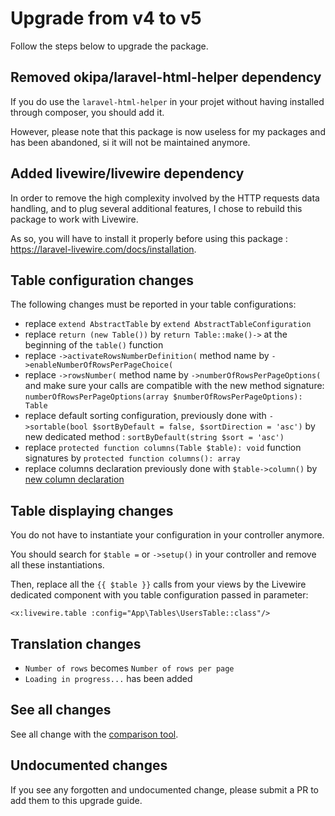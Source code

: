# Upgrade from v4 to v5

Follow the steps below to upgrade the package.

## Removed okipa/laravel-html-helper dependency

If you do use the `laravel-html-helper` in your projet without having installed through composer, you should add it.

However, please note that this package is now useless for my packages and has been abandoned, si it will not be maintained anymore.

## Added livewire/livewire dependency

In order to remove the high complexity involved by the HTTP requests data handling, and to plug several additional features, I chose to rebuild this package to work with Livewire.

As so, you will have to install it properly before using this package : https://laravel-livewire.com/docs/installation.

## Table configuration changes

The following changes must be reported in your table configurations:
* replace `extend AbstractTable` by `extend AbstractTableConfiguration`
* replace `return (new Table())` by `return Table::make()->` at the beginning of the `table()` function
* replace `->activateRowsNumberDefinition(` method name by `->enableNumberOfRowsPerPageChoice(`
* replace `->rowsNumber(` method name by `->numberOfRowsPerPageOptions(` and make sure your calls are compatible with the new method signature: `numberOfRowsPerPageOptions(array $numberOfRowsPerPageOptions): Table`
* replace default sorting configuration, previously done with `->sortable(bool $sortByDefault = false, $sortDirection = 'asc')` by new dedicated method : `sortByDefault(string $sort = 'asc')`
* replace `protected function columns(Table $table): void` function signatures by `protected function columns(): array`
* replace columns declaration previously done with `$table->column()` by [new column declaration](../../README.md#declare-columns-on-tables)

## Table displaying changes

You do not have to instantiate your configuration in your controller anymore.

You should search for `$table =` or `->setup()` in your controller and remove all these instantiations.

Then, replace all the `{{ $table }}` calls from your views by the Livewire dedicated component with you table configuration passed in parameter:

```blade
<x:livewire.table :config="App\Tables\UsersTable::class"/>
```

## Translation changes

* `Number of rows` becomes `Number of rows per page`
* `Loading in progress...` has been added

## See all changes

See all change with the [comparison tool](https://github.com/Okipa/laravel-table/compare/3.0.0...4.0.0).

## Undocumented changes

If you see any forgotten and undocumented change, please submit a PR to add them to this upgrade guide.
